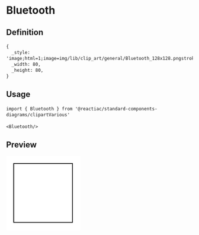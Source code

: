 # Bluetooth

## Definition

```
{
  _style: 'image;html=1;image=img/lib/clip_art/general/Bluetooth_128x128.pngstrokeColor=none;',
  _width: 80,
  _height: 80,
}
```

## Usage

```
import { Bluetooth } from '@reactiac/standard-components-diagrams/clipartVarious'

<Bluetooth/>
```

## Preview

<img src="./bluetooth.png" width="200"/>
